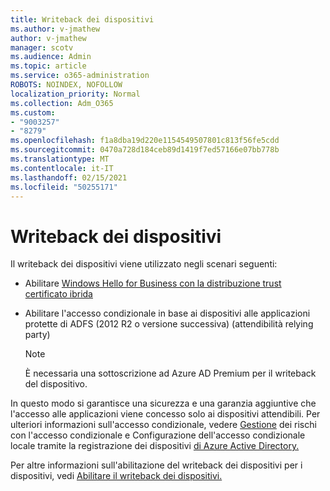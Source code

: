 ```yaml
---
title: Writeback dei dispositivi
ms.author: v-jmathew
author: v-jmathew
manager: scotv
ms.audience: Admin
ms.topic: article
ms.service: o365-administration
ROBOTS: NOINDEX, NOFOLLOW
localization_priority: Normal
ms.collection: Adm_O365
ms.custom:
- "9003257"
- "8279"
ms.openlocfilehash: f1a8dba19d220e1154549507801c813f56fe5cdd
ms.sourcegitcommit: 0470a728d184ceb89d1419f7ed57166e07bb778b
ms.translationtype: MT
ms.contentlocale: it-IT
ms.lasthandoff: 02/15/2021
ms.locfileid: "50255171"
---
```

# <a name="device-writeback"></a>Writeback dei dispositivi

Il writeback dei dispositivi viene utilizzato negli scenari seguenti:

- Abilitare [Windows Hello for Business con la distribuzione trust certificato ibrida](https://docs.microsoft.com/windows/security/identity-protection/hello-for-business/hello-hybrid-cert-trust-prereqs#device-registration)
- Abilitare l'accesso condizionale in base ai dispositivi alle applicazioni protette di ADFS (2012 R2 o versione successiva) (attendibilità relying party)

    > [!NOTE]
    > È necessaria una sottoscrizione ad Azure AD Premium per il writeback del dispositivo.

In questo modo si garantisce una sicurezza e una garanzia aggiuntive che l'accesso alle applicazioni viene concesso solo ai dispositivi attendibili. Per ulteriori informazioni sull'accesso condizionale, vedere [Gestione](https://docs.microsoft.com/azure/active-directory/conditional-access/overview) dei rischi con l'accesso condizionale e Configurazione dell'accesso condizionale locale tramite la registrazione dei dispositivi [di Azure Active Directory.](https://docs.microsoft.com/azure/active-directory/devices/overview)

Per altre informazioni sull'abilitazione del writeback dei dispositivi per i dispositivi, vedi [Abilitare il writeback dei dispositivi.](https://docs.microsoft.com/azure/active-directory/hybrid/how-to-connect-device-writeback)
